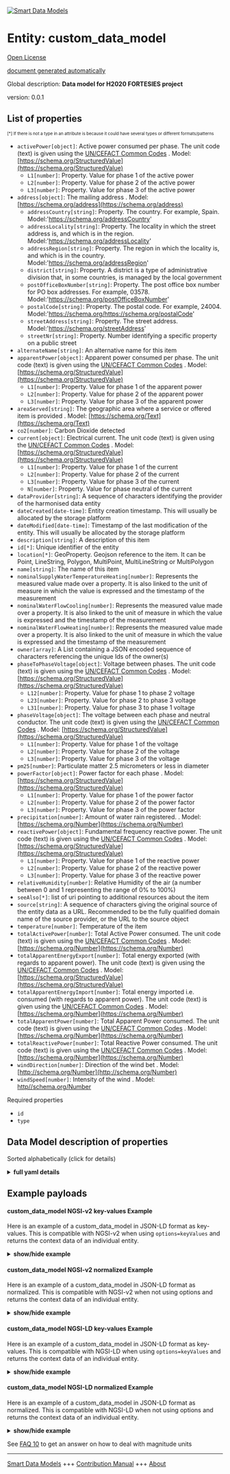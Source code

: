 <!-- 10-Header -->
  
[![Smart Data Models](https://smartdatamodels.org/wp-content/uploads/2022/01/SmartDataModels_logo.png "Logo")](https://smartdatamodels.org)  

Entity: custom_data_model  
=========================
<!-- /10-Header -->
  
<!-- 15-License -->
  

[Open License](https://github.com/smart-data-models//fortesie_data_model/blob/master/custom_data_model/LICENSE.md)  

[document generated automatically](https://docs.google.com/presentation/d/e/2PACX-1vTs-Ng5dIAwkg91oTTUdt8ua7woBXhPnwavZ0FxgR8BsAI_Ek3C5q97Nd94HS8KhP-r_quD4H0fgyt3/pub?start=false&loop=false&delayms=3000#slide=id.gb715ace035_0_60)  
<!-- /15-License -->
  
<!-- 20-Description -->
  

Global description: **Data model for H2020 FORTESIES project**  

version: 0.0.1  
<!-- /20-Description -->
  
<!-- 30-PropertiesList -->
  


## List of properties  


<sup><sub>[*] If there is not a type in an attribute is because it could have several types or different formats/patterns</sub></sup>  
- `activePower[object]`: Active power consumed per phase. The unit code (text) is given using the [UN/CEFACT Common Codes](https://docs.peppol.eu/poacc/billing/3.0/codelist/UNECERec20)  . Model: [https://schema.org/StructuredValue](https://schema.org/StructuredValue)
	- `L1[number]`: Property. Value for phase 1 of the active power    
	- `L2[number]`: Property. Value for phase 2 of the active power    
	- `L3[number]`: Property. Value for phase 3 of the active power    
- `address[object]`: The mailing address  . Model: [https://schema.org/address](https://schema.org/address)
	- `addressCountry[string]`: Property. The country. For example, Spain. Model:'https://schema.org/addressCountry'    
	- `addressLocality[string]`: Property. The locality in which the street address is, and which is in the region. Model:'https://schema.org/addressLocality'    
	- `addressRegion[string]`: Property. The region in which the locality is, and which is in the country. Model:'https://schema.org/addressRegion'    
	- `district[string]`: Property. A district is a type of administrative division that, in some countries, is managed by the local government    
	- `postOfficeBoxNumber[string]`: Property. The post office box number for PO box addresses. For example, 03578. Model:'https://schema.org/postOfficeBoxNumber'    
	- `postalCode[string]`: Property. The postal code. For example, 24004. Model:'https://schema.org/https://schema.org/postalCode'    
	- `streetAddress[string]`: Property. The street address. Model:'https://schema.org/streetAddress'    
	- `streetNr[string]`: Property. Number identifying a specific property on a public street    
- `alternateName[string]`: An alternative name for this item  
- `apparentPower[object]`: Apparent power consumed per phase. The unit code (text) is given using the [UN/CEFACT Common Codes](https://docs.peppol.eu/poacc/billing/3.0/codelist/UNECERec20)  . Model: [https://schema.org/StructuredValue](https://schema.org/StructuredValue)
	- `L1[number]`: Property. Value for phase 1 of the apparent power    
	- `L2[number]`: Property. Value for phase 2 of the apparent power    
	- `L3[number]`: Property. Value for phase 3 of the apparent power    
- `areaServed[string]`: The geographic area where a service or offered item is provided  . Model: [https://schema.org/Text](https://schema.org/Text)
- `co2[number]`: Carbon Dioxide detected  
- `current[object]`: Electrical current. The unit code (text) is given using the [UN/CEFACT Common Codes](https://docs.peppol.eu/poacc/billing/3.0/codelist/UNECERec20)  . Model: [https://schema.org/StructuredValue](https://schema.org/StructuredValue)
	- `L1[number]`: Property. Value for phase 1 of the current    
	- `L2[number]`: Property. Value for phase 2 of the current    
	- `L3[number]`: Property. Value for phase 3 of the current    
	- `N[number]`: Property. Value for phase neutral of the current    
- `dataProvider[string]`: A sequence of characters identifying the provider of the harmonised data entity  
- `dateCreated[date-time]`: Entity creation timestamp. This will usually be allocated by the storage platform  
- `dateModified[date-time]`: Timestamp of the last modification of the entity. This will usually be allocated by the storage platform  
- `description[string]`: A description of this item  
- `id[*]`: Unique identifier of the entity  
- `location[*]`: GeoProperty. Geojson reference to the item. It can be Point, LineString, Polygon, MultiPoint, MultiLineString or MultiPolygon  
- `name[string]`: The name of this item  
- `nominalSupplyWaterTemperatureHeating[number]`: Represents the measured value made over a property. It is also linked to the unit of measure in which the value is expressed and the timestamp of the measurement  
- `nominalWaterFlowCooling[number]`: Represents the measured value made over a property. It is also linked to the unit of measure in which the value is expressed and the timestamp of the measurement  
- `nominalWaterFlowHeating[number]`: Represents the measured value made over a property. It is also linked to the unit of measure in which the value is expressed and the timestamp of the measurement  
- `owner[array]`: A List containing a JSON encoded sequence of characters referencing the unique Ids of the owner(s)  
- `phaseToPhaseVoltage[object]`: Voltage between phases. The unit code (text) is given using the [UN/CEFACT Common Codes](https://docs.peppol.eu/poacc/billing/3.0/codelist/UNECERec20)  . Model: [https://schema.org/StructuredValue](https://schema.org/StructuredValue)
	- `L12[number]`: Property. Value for phase 1 to phase 2 voltage    
	- `L23[number]`: Property. Value for phase 2 to phase 3 voltage    
	- `L31[number]`: Property. Value for phase 3 to phase 1 voltage    
- `phaseVoltage[object]`: The voltage between each phase and neutral conductor. The unit code (text) is given using the [UN/CEFACT Common Codes](https://docs.peppol.eu/poacc/billing/3.0/codelist/UNECERec20)  . Model: [https://schema.org/StructuredValue](https://schema.org/StructuredValue)
	- `L1[number]`: Property. Value for phase 1 of the voltage    
	- `L2[number]`: Property. Value for phase 2 of the voltage    
	- `L3[number]`: Property. Value for phase 3 of the voltage    
- `pm25[number]`: Particulate matter 2.5 micrometers or less in diameter  
- `powerFactor[object]`: Power factor for each phase  . Model: [https://schema.org/StructuredValue](https://schema.org/StructuredValue)
	- `L1[number]`: Property. Value for phase 1 of the power factor    
	- `L2[number]`: Property. Value for phase 2 of the power factor    
	- `L3[number]`: Property. Value for phase 3 of the power factor    
- `precipitation[number]`: Amount of water rain registered.   . Model: [https://schema.org/Number](https://schema.org/Number)
- `reactivePower[object]`: Fundamental frequency reactive power. The unit code (text) is given using the [UN/CEFACT Common Codes](https://docs.peppol.eu/poacc/billing/3.0/codelist/UNECERec20)  . Model: [https://schema.org/StructuredValue](https://schema.org/StructuredValue)
	- `L1[number]`: Property. Value for phase 1 of the reactive power    
	- `L2[number]`: Property. Value for phase 2 of the reactive power    
	- `L3[number]`: Property. Value for phase 3 of the reactive power    
- `relativeHumidity[number]`: Relative Humidity of the air (a number between 0 and 1 representing the range of 0% to 100%)  
- `seeAlso[*]`: list of uri pointing to additional resources about the item  
- `source[string]`: A sequence of characters giving the original source of the entity data as a URL. Recommended to be the fully qualified domain name of the source provider, or the URL to the source object  
- `temperature[number]`: Temperature of the item  
- `totalActivePower[number]`: Total Active Power consumed. The unit code (text) is given using the [UN/CEFACT Common Codes](https://docs.peppol.eu/poacc/billing/3.0/codelist/UNECERec20)  . Model: [https://schema.org/Number](https://schema.org/Number)
- `totalApparentEnergyExport[number]`: Total energy exported (with regards to apparent power). The unit code (text) is given using the [UN/CEFACT Common Codes](https://docs.peppol.eu/poacc/billing/3.0/codelist/UNECERec20)  . Model: [https://schema.org/StructuredValue](https://schema.org/StructuredValue)
- `totalApparentEnergyImport[number]`: Total energy imported i.e. consumed (with regards to apparent power). The unit code (text) is given using the [UN/CEFACT Common Codes](https://docs.peppol.eu/poacc/billing/3.0/codelist/UNECERec20)  . Model: [https://schema.org/Number](https://schema.org/Number)
- `totalApparentPower[number]`: Total Apparent Power consumed. The unit code (text) is given using the [UN/CEFACT Common Codes](https://docs.peppol.eu/poacc/billing/3.0/codelist/UNECERec20)  . Model: [https://schema.org/Number](https://schema.org/Number)
- `totalReactivePower[number]`: Total Reactive Power consumed. The unit code (text) is given using the [UN/CEFACT Common Codes](https://docs.peppol.eu/poacc/billing/3.0/codelist/UNECERec20)  . Model: [https://schema.org/Number](https://schema.org/Number)
- `windDirection[number]`: Direction of the wind bet  . Model: [http://schema.org/Number](http://schema.org/Number)
- `windSpeed[number]`: Intensity of the wind  . Model: [http//schema.org/Number](http//schema.org/Number)
<!-- /30-PropertiesList -->
  
<!-- 35-RequiredProperties -->
  

Required properties  
- `id`  
- `type`  
<!-- /35-RequiredProperties -->
  
<!-- 40-RequiredProperties -->
  
<!-- /40-RequiredProperties -->
  
<!-- 50-DataModelHeader -->
  

## Data Model description of properties  

Sorted alphabetically (click for details)  
<!-- /50-DataModelHeader -->
  
<!-- 60-ModelYaml -->
  
<details><summary><strong>full yaml details</strong></summary>    

```yaml  
custom_data_model:    
  description: Data model for H2020 FORTESIES project    
  properties:    
    activePower:    
      description: Active power consumed per phase. The unit code (text) is given using the [UN/CEFACT Common Codes](https://docs.peppol.eu/poacc/billing/3.0/codelist/UNECERec20)    
      properties:    
        L1:    
          description: Property. Value for phase 1 of the active power    
          minimum: 0    
          type: number    
        L2:    
          description: Property. Value for phase 2 of the active power    
          minimum: 0    
          type: number    
        L3:    
          description: Property. Value for phase 3 of the active power    
          minimum: 0    
          type: number    
      type: object    
      x-ngsi:    
        model: https://schema.org/StructuredValue    
        type: Property    
        units: Watt    
    address:    
      description: The mailing address    
      properties:    
        addressCountry:    
          description: Property. The country. For example, Spain. Model:'https://schema.org/addressCountry'    
          type: string    
        addressLocality:    
          description: Property. The locality in which the street address is, and which is in the region. Model:'https://schema.org/addressLocality'    
          type: string    
        addressRegion:    
          description: Property. The region in which the locality is, and which is in the country. Model:'https://schema.org/addressRegion'    
          type: string    
        district:    
          description: Property. A district is a type of administrative division that, in some countries, is managed by the local government    
          type: string    
        postOfficeBoxNumber:    
          description: Property. The post office box number for PO box addresses. For example, 03578. Model:'https://schema.org/postOfficeBoxNumber'    
          type: string    
        postalCode:    
          description: Property. The postal code. For example, 24004. Model:'https://schema.org/https://schema.org/postalCode'    
          type: string    
        streetAddress:    
          description: Property. The street address. Model:'https://schema.org/streetAddress'    
          type: string    
        streetNr:    
          description: Property. Number identifying a specific property on a public street    
          type: string    
      type: object    
      x-ngsi:    
        model: https://schema.org/address    
        type: Property    
    alternateName:    
      description: An alternative name for this item    
      type: string    
      x-ngsi:    
        type: Property    
    apparentPower:    
      description: Apparent power consumed per phase. The unit code (text) is given using the [UN/CEFACT Common Codes](https://docs.peppol.eu/poacc/billing/3.0/codelist/UNECERec20)    
      properties:    
        L1:    
          description: Property. Value for phase 1 of the apparent power    
          minimum: 0    
          type: number    
        L2:    
          description: Property. Value for phase 2 of the apparent power    
          minimum: 0    
          type: number    
        L3:    
          description: Property. Value for phase 3 of the apparent power    
          minimum: 0    
          type: number    
      type: object    
      x-ngsi:    
        model: https://schema.org/StructuredValue    
        type: Property    
        units: Watt    
    areaServed:    
      description: The geographic area where a service or offered item is provided    
      type: string    
      x-ngsi:    
        model: https://schema.org/Text    
        type: Property    
    co2:    
      description: Carbon Dioxide detected    
      minimum: 0    
      type: number    
      x-ngsi:    
        type: Property    
    current:    
      description: Electrical current. The unit code (text) is given using the [UN/CEFACT Common Codes](https://docs.peppol.eu/poacc/billing/3.0/codelist/UNECERec20)    
      properties:    
        L1:    
          description: Property. Value for phase 1 of the current    
          type: number    
        L2:    
          description: Property. Value for phase 2 of the current    
          type: number    
        L3:    
          description: Property. Value for phase 3 of the current    
          type: number    
        N:    
          description: Property. Value for phase neutral of the current    
          type: number    
      type: object    
      x-ngsi:    
        model: https://schema.org/StructuredValue    
        type: Property    
        units: Ampere    
    dataProvider:    
      description: A sequence of characters identifying the provider of the harmonised data entity    
      type: string    
      x-ngsi:    
        type: Property    
    dateCreated:    
      description: Entity creation timestamp. This will usually be allocated by the storage platform    
      format: date-time    
      type: string    
      x-ngsi:    
        type: Property    
    dateModified:    
      description: Timestamp of the last modification of the entity. This will usually be allocated by the storage platform    
      format: date-time    
      type: string    
      x-ngsi:    
        type: Property    
    description:    
      description: A description of this item    
      type: string    
      x-ngsi:    
        type: Property    
    id:    
      anyOf:    
        - description: Property. Identifier format of any NGSI entity    
          maxLength: 256    
          minLength: 1    
          pattern: ^[\w\-\.\{\}\$\+\*\[\]`|~^@!,:\\]+$    
          type: string    
        - description: Property. Identifier format of any NGSI entity    
          format: uri    
          type: string    
      description: Unique identifier of the entity    
      x-ngsi:    
        type: Property    
    location:    
      description: GeoProperty. Geojson reference to the item. It can be Point, LineString, Polygon, MultiPoint, MultiLineString or MultiPolygon    
      oneOf:    
        - description: GeoProperty. Geojson reference to the item. Point    
          properties:    
            bbox:    
              items:    
                type: number    
              minItems: 4    
              type: array    
            coordinates:    
              items:    
                type: number    
              minItems: 2    
              type: array    
            type:    
              enum:    
                - Point    
              type: string    
          required:    
            - type    
            - coordinates    
          title: GeoJSON Point    
          type: object    
        - description: GeoProperty. Geojson reference to the item. LineString    
          properties:    
            bbox:    
              items:    
                type: number    
              minItems: 4    
              type: array    
            coordinates:    
              items:    
                items:    
                  type: number    
                minItems: 2    
                type: array    
              minItems: 2    
              type: array    
            type:    
              enum:    
                - LineString    
              type: string    
          required:    
            - type    
            - coordinates    
          title: GeoJSON LineString    
          type: object    
        - description: GeoProperty. Geojson reference to the item. Polygon    
          properties:    
            bbox:    
              items:    
                type: number    
              minItems: 4    
              type: array    
            coordinates:    
              items:    
                items:    
                  items:    
                    type: number    
                  minItems: 2    
                  type: array    
                minItems: 4    
                type: array    
              type: array    
            type:    
              enum:    
                - Polygon    
              type: string    
          required:    
            - type    
            - coordinates    
          title: GeoJSON Polygon    
          type: object    
        - description: GeoProperty. Geojson reference to the item. MultiPoint    
          properties:    
            bbox:    
              items:    
                type: number    
              minItems: 4    
              type: array    
            coordinates:    
              items:    
                items:    
                  type: number    
                minItems: 2    
                type: array    
              type: array    
            type:    
              enum:    
                - MultiPoint    
              type: string    
          required:    
            - type    
            - coordinates    
          title: GeoJSON MultiPoint    
          type: object    
        - description: GeoProperty. Geojson reference to the item. MultiLineString    
          properties:    
            bbox:    
              items:    
                type: number    
              minItems: 4    
              type: array    
            coordinates:    
              items:    
                items:    
                  items:    
                    type: number    
                  minItems: 2    
                  type: array    
                minItems: 2    
                type: array    
              type: array    
            type:    
              enum:    
                - MultiLineString    
              type: string    
          required:    
            - type    
            - coordinates    
          title: GeoJSON MultiLineString    
          type: object    
        - description: GeoProperty. Geojson reference to the item. MultiLineString    
          properties:    
            bbox:    
              items:    
                type: number    
              minItems: 4    
              type: array    
            coordinates:    
              items:    
                items:    
                  items:    
                    items:    
                      type: number    
                    minItems: 2    
                    type: array    
                  minItems: 4    
                  type: array    
                type: array    
              type: array    
            type:    
              enum:    
                - MultiPolygon    
              type: string    
          required:    
            - type    
            - coordinates    
          title: GeoJSON MultiPolygon    
          type: object    
    name:    
      description: The name of this item    
      type: string    
      x-ngsi:    
        type: Property    
    nominalSupplyWaterTemperatureHeating:    
      description: Represents the measured value made over a property. It is also linked to the unit of measure in which the value is expressed and the timestamp of the measurement    
      type: number    
      x-ngsi:    
        type: Property    
    nominalWaterFlowCooling:    
      description: Represents the measured value made over a property. It is also linked to the unit of measure in which the value is expressed and the timestamp of the measurement    
      type: number    
      x-ngsi:    
        type: Property    
    nominalWaterFlowHeating:    
      description: Represents the measured value made over a property. It is also linked to the unit of measure in which the value is expressed and the timestamp of the measurement    
      type: number    
      x-ngsi:    
        type: Property    
    owner:    
      description: A List containing a JSON encoded sequence of characters referencing the unique Ids of the owner(s)    
      items:    
        anyOf:    
          - description: Property. Identifier format of any NGSI entity    
            maxLength: 256    
            minLength: 1    
            pattern: ^[\w\-\.\{\}\$\+\*\[\]`|~^@!,:\\]+$    
            type: string    
          - description: Property. Identifier format of any NGSI entity    
            format: uri    
            type: string    
        description: Property. Unique identifier of the entity    
      type: array    
      x-ngsi:    
        type: Property    
    phaseToPhaseVoltage:    
      description: Voltage between phases. The unit code (text) is given using the [UN/CEFACT Common Codes](https://docs.peppol.eu/poacc/billing/3.0/codelist/UNECERec20)    
      properties:    
        L12:    
          description: Property. Value for phase 1 to phase 2 voltage    
          minimum: 0    
          type: number    
        L23:    
          description: Property. Value for phase 2 to phase 3 voltage    
          minimum: 0    
          type: number    
        L31:    
          description: Property. Value for phase 3 to phase 1 voltage    
          minimum: 0    
          type: number    
      type: object    
      x-ngsi:    
        model: https://schema.org/StructuredValue    
        type: Property    
        units: Volts    
    phaseVoltage:    
      description: The voltage between each phase and neutral conductor. The unit code (text) is given using the [UN/CEFACT Common Codes](https://docs.peppol.eu/poacc/billing/3.0/codelist/UNECERec20)    
      properties:    
        L1:    
          description: Property. Value for phase 1 of the voltage    
          minimum: 0    
          type: number    
        L2:    
          description: Property. Value for phase 2 of the voltage    
          minimum: 0    
          type: number    
        L3:    
          description: Property. Value for phase 3 of the voltage    
          minimum: 0    
          type: number    
      type: object    
      x-ngsi:    
        model: https://schema.org/StructuredValue    
        type: Property    
        units: Volts    
    pm25:    
      description: Particulate matter 2.5 micrometers or less in diameter    
      minimum: 0    
      type: number    
      x-ngsi:    
        type: Property    
    powerFactor:    
      description: Power factor for each phase    
      properties:    
        L1:    
          description: Property. Value for phase 1 of the power factor    
          maximum: 1    
          minimum: -1    
          type: number    
        L2:    
          description: Property. Value for phase 2 of the power factor    
          maximum: 1    
          minimum: -1    
          type: number    
        L3:    
          description: Property. Value for phase 3 of the power factor    
          maximum: 1    
          minimum: -1    
          type: number    
      type: object    
      x-ngsi:    
        model: https://schema.org/StructuredValue    
        type: Property    
    precipitation:    
      description: 'Amount of water rain registered. '    
      minimum: 0    
      type: number    
      x-ngsi:    
        model: https://schema.org/Number    
        type: Property    
        units: Liters per square meter    
    reactivePower:    
      description: Fundamental frequency reactive power. The unit code (text) is given using the [UN/CEFACT Common Codes](https://docs.peppol.eu/poacc/billing/3.0/codelist/UNECERec20)    
      properties:    
        L1:    
          description: Property. Value for phase 1 of the reactive power    
          type: number    
        L2:    
          description: Property. Value for phase 2 of the reactive power    
          type: number    
        L3:    
          description: Property. Value for phase 3 of the reactive power    
          type: number    
      type: object    
      x-ngsi:    
        model: https://schema.org/StructuredValue    
        type: Property    
        units: volts-ampere-reactive    
    relativeHumidity:    
      description: Relative Humidity of the air (a number between 0 and 1 representing the range of 0% to 100%)    
      maximum: 1    
      minimum: 0    
      type: number    
      x-ngsi:    
        type: Property    
    seeAlso:    
      description: list of uri pointing to additional resources about the item    
      oneOf:    
        - items:    
            format: uri    
            type: string    
          minItems: 1    
          type: array    
        - format: uri    
          type: string    
      x-ngsi:    
        type: Property    
    source:    
      description: A sequence of characters giving the original source of the entity data as a URL. Recommended to be the fully qualified domain name of the source provider, or the URL to the source object    
      type: string    
      x-ngsi:    
        type: Property    
    temperature:    
      description: Temperature of the item    
      type: number    
      x-ngsi:    
        type: Property    
    totalActivePower:    
      description: Total Active Power consumed. The unit code (text) is given using the [UN/CEFACT Common Codes](https://docs.peppol.eu/poacc/billing/3.0/codelist/UNECERec20)    
      type: number    
      x-ngsi:    
        model: https://schema.org/Number    
        type: Property    
        units: Watt    
    totalApparentEnergyExport:    
      description: Total energy exported (with regards to apparent power). The unit code (text) is given using the [UN/CEFACT Common Codes](https://docs.peppol.eu/poacc/billing/3.0/codelist/UNECERec20)    
      minimum: 0    
      type: number    
      x-ngsi:    
        model: https://schema.org/StructuredValue    
        type: Property    
        units: kilovolt-ampere-hour    
    totalApparentEnergyImport:    
      description: Total energy imported i.e. consumed (with regards to apparent power). The unit code (text) is given using the [UN/CEFACT Common Codes](https://docs.peppol.eu/poacc/billing/3.0/codelist/UNECERec20)    
      minimum: 0    
      type: number    
      x-ngsi:    
        model: https://schema.org/Number    
        type: Property    
        units: kilovolt-ampere-hour.    
    totalApparentPower:    
      description: Total Apparent Power consumed. The unit code (text) is given using the [UN/CEFACT Common Codes](https://docs.peppol.eu/poacc/billing/3.0/codelist/UNECERec20)    
      minimum: 0    
      type: number    
      x-ngsi:    
        model: https://schema.org/Number    
        type: Property    
        units: volt-ampere    
    totalReactivePower:    
      description: Total Reactive Power consumed. The unit code (text) is given using the [UN/CEFACT Common Codes](https://docs.peppol.eu/poacc/billing/3.0/codelist/UNECERec20)    
      type: number    
      x-ngsi:    
        model: https://schema.org/Number    
        type: Property    
        units: volt-ampere-reactive    
    windDirection:    
      description: Direction of the wind bet    
      maximum: 360    
      minimum: 0    
      type: number    
      x-ngsi:    
        model: http://schema.org/Number    
        type: Property    
    windSpeed:    
      description: Intensity of the wind    
      minimum: 0    
      type: number    
      x-ngsi:    
        model: http//schema.org/Number    
        type: Property    
  required:    
    - id    
    - type    
  type: object    
  x-derived-from: ''    
  x-disclaimer: Redistribution and use in source and binary forms, with or without modification, are permitted  provided that the license conditions are met. Copyleft (c) 2021 Contributors to Smart Data Models Program    
  x-license-url: https://github.com/smart-data-models/fortesie_data_model/blob/master/custom_data_model/LICENSE.md    
  x-model-schema: https://raw.githubusercontent.com/konstantinosGombakis/fortesie_data_model/main/FORTESIES_data_model/schema.json    
  x-model-tags: ''    
  x-version: 0.0.1    
```  
</details>    
<!-- /60-ModelYaml -->
  
<!-- 70-MiddleNotes -->
  
<!-- /70-MiddleNotes -->
  
<!-- 80-Examples -->
  

## Example payloads    

#### custom_data_model NGSI-v2 key-values Example    

Here is an example of a custom_data_model in JSON-LD format as key-values. This is compatible with NGSI-v2 when  using `options=keyValues` and returns the context data of an individual entity.  
<details><summary><strong>show/hide example</strong></summary>    

```json  

{  
    "id": "urn:ngsi-ld:MH10_PM25:mh10_002",  
    "type": "fortesie",  
    "phaseVoltage":   223.6,  
    "phaseToPhaseVoltage":   [252.2,223,224.3],  
    "current":   2.7,  
    "totalActivePower":   344.8,  
    "totalReactivePower":   54.7,  
    "totalApparentPower":   45.7,  
    "powerFactor":   98.2,  
    "activePower":   56.2,  
    "reactivePower":   32.3,  
    "apparentPower":   45.8,  
    "totalApparentEnergyImport":   34.2,  
    "totalApparentEnergyExport":   4.2,  
    "nominalWaterFlowHeating":   54.1,  
    "nominalSupplyWaterTemperatureHeating":   23.8,  
    "nominalReturnWaterTemperatureHeating":   10.3,  
    "temperature":   18.4,  
    "relativeHumidity":   39.0,  
    "pm25":   36.0,  
    "co2":   690.5,  
    "windSpeed":   2.5,  
    "windDirection":   231,  
    "precipitation":   34  
}  
```  
</details>  

#### custom_data_model NGSI-v2 normalized Example    

Here is an example of a custom_data_model in JSON-LD format as normalized. This is compatible with NGSI-v2 when not using options and returns the context data of an individual entity.  
<details><summary><strong>show/hide example</strong></summary>    

```json  

{  
    "id": "urn:ngsi-ld:MH10_PM25:mh10_002",  
    "type": "fortesie",  
    "phaseVoltage": {  
      "type": "Property",  
      "value": 223.6,  
      "unitCode": "2G",  
      "observedAt": "2023-09-15T16:04:49Z"  
    },  
    "phaseToPhaseVoltage": {  
      "type": "Property",  
      "value": [252.2,223,224.3],  
      "unitCode": "2G",  
      "observedAt": "2023-09-15T16:04:49Z"  
    },  
    "current": {  
      "type": "Property",  
      "value": 2.7,  
      "unitCode": "AMP",  
      "observedAt": "2023-09-15T16:04:49Z"  
    },  
    "totalActivePower": {  
      "type": "Property",  
      "value": 344.8,  
      "unitCode": "K1",  
      "observedAt": "2023-09-15T16:04:49Z"  
    },  
    "totalReactivePower": {  
      "type": "Property",  
      "value": 54.7,  
      "unitCode": "K2",  
      "observedAt": "2023-09-15T16:04:49Z"  
    },  
    "totalApparentPower": {  
      "type": "Property",  
      "value": 45.7,  
      "unitCode": "K1",  
      "observedAt": "2023-09-15T16:04:49Z"  
    },  
    "powerFactor": {  
      "type": "Property",  
      "value": 98.2,  
      "unitCode": "P1",  
      "observedAt": "2023-09-15T16:04:49Z"  
    },  
    "activePower": {  
      "type": "Property",  
      "value": 56.2,  
      "unitCode": "K1",  
      "observedAt": "2023-09-15T16:04:49Z"  
    },  
    "reactivePower": {  
      "type": "Property",  
      "value": 32.3,  
      "unitCode": "K2",  
      "observedAt": "2023-09-15T16:04:49Z"  
    },  
    "apparentPower": {  
      "type": "Property",  
      "value": 45.8,  
      "unitCode": "P1",  
      "observedAt": "2023-09-15T16:04:49Z"  
    },  
    "totalApparentEnergyImport": {  
      "type": "Property",  
      "value": 34.2,  
      "unitCode": "KWH",  
      "observedAt": "2023-09-15T16:04:49Z"  
    },  
    "totalApparentEnergyExport": {  
      "type": "Property",  
      "value": 4.2,  
      "unitCode": "KWH",  
      "observedAt": "2023-09-15T16:04:49Z"  
    },  
    "nominalWaterFlowHeating": {  
      "type": "Property",  
      "value": 54.1,  
      "unitCode": "MQS",  
      "observedAt": "2023-09-15T16:04:49Z"  
    },  
    "nominalSupplyWaterTemperatureHeating": {  
      "type": "Property",  
      "value": 23.8,  
      "unitCode": "CEL",  
      "observedAt": "2023-09-15T16:04:49Z"  
    },  
    "nominalReturnWaterTemperatureHeating": {  
      "type": "Property",  
      "value": 10.3,  
      "unitCode": "CEL",  
      "observedAt": "2023-09-15T16:04:49Z"  
    },  
    "temperature": {  
      "type": "Property",  
      "value": 18.4,  
      "unitCode": "CEL",  
      "observedAt": "2023-09-15T16:04:49Z"  
    },  
    "relativeHumidity": {  
      "type": "Property",  
      "value": 39.0,  
      "unitCode": "P1",  
      "observedAt": "2023-09-15T16:04:49Z"  
    },  
    "pm25": {  
      "type": "Property",  
      "value": 36.0,  
      "unitCode": "GQ",  
      "observedAt": "2023-09-15T16:04:49Z"  
    },  
    "co2": {  
      "type": "Property",  
      "value": 690.5,  
      "unitCode": "59",  
      "observedAt": "2023-09-15T16:04:49Z"  
    },  
    "windSpeed": {  
      "type": "Property",  
      "value": 2.5,  
      "unitCode": "KMH",  
      "observedAt": "2023-09-15T16:04:49Z"  
    },  
    "windDirection": {  
      "type": "Property",  
      "value": 231,  
      "unitCode": "DD",  
      "observedAt": "2023-09-15T16:04:49Z"  
    },  
    "precipitation": {  
      "type": "Property",  
      "value": 34,  
      "unitCode": "MMT",  
      "observedAt": "2023-09-15T16:04:49Z"  
    }  
}  
```  
</details>  

#### custom_data_model NGSI-LD key-values Example    

Here is an example of a custom_data_model in JSON-LD format as key-values. This is compatible with NGSI-LD when  using `options=keyValues` and returns the context data of an individual entity.  
<details><summary><strong>show/hide example</strong></summary>    

```json  

{  
    "id": "urn:ngsi-ld:MH10_PM25:mh10_002",  
    "type": "fortesie",  
    "@context": [  
      "http://forteseie-ld-context/merge_data_model.jsonld"  
    ],  
      "phaseVoltage":   223.6,  
    "phaseToPhaseVoltage":   [252.2,223,224.3],  
    "current":   2.7,  
    "totalActivePower":   344.8,  
    "totalReactivePower":   54.7,  
    "totalApparentPower":   45.7,  
    "powerFactor":   98.2,  
    "activePower":   56.2,  
    "reactivePower":   32.3,  
    "apparentPower":   45.8,  
    "totalApparentEnergyImport":   34.2,  
    "totalApparentEnergyExport":   4.2,  
    "nominalWaterFlowHeating":   54.1,  
    "nominalSupplyWaterTemperatureHeating":   23.8,  
    "nominalReturnWaterTemperatureHeating":   10.3,  
    "temperature":   18.4,  
    "relativeHumidity":   39.0,  
    "pm25":   36.0,  
    "co2":   690.5,  
    "windSpeed":   2.5,  
    "windDirection":   231,  
    "precipitation":   34  
}  
```  
</details>  

#### custom_data_model NGSI-LD normalized Example    

Here is an example of a custom_data_model in JSON-LD format as normalized. This is compatible with NGSI-LD when not using options and returns the context data of an individual entity.  
<details><summary><strong>show/hide example</strong></summary>    

```json  

{  
    "id": "urn:ngsi-ld:MH10_PM25:mh10_002",  
    "type": "fortesie",  
    "@context": [  
      "http://forteseie-ld-context/merge_data_model.jsonld"  
    ],  
    "phaseVoltage": {  
      "type": "Property",  
      "value": 223.6,  
      "unitCode": "2G",  
      "observedAt": "2023-09-15T16:04:49Z"  
    },  
    "phaseToPhaseVoltage": {  
      "type": "Property",  
      "value": [252.2,223,224.3],  
      "unitCode": "2G",  
      "observedAt": "2023-09-15T16:04:49Z"  
    },  
    "current": {  
      "type": "Property",  
      "value": 2.7,  
      "unitCode": "AMP",  
      "observedAt": "2023-09-15T16:04:49Z"  
    },  
    "totalActivePower": {  
      "type": "Property",  
      "value": 344.8,  
      "unitCode": "K1",  
      "observedAt": "2023-09-15T16:04:49Z"  
    },  
    "totalReactivePower": {  
      "type": "Property",  
      "value": 54.7,  
      "unitCode": "K2",  
      "observedAt": "2023-09-15T16:04:49Z"  
    },  
    "totalApparentPower": {  
      "type": "Property",  
      "value": 45.7,  
      "unitCode": "K1",  
      "observedAt": "2023-09-15T16:04:49Z"  
    },  
    "powerFactor": {  
      "type": "Property",  
      "value": 98.2,  
      "unitCode": "P1",  
      "observedAt": "2023-09-15T16:04:49Z"  
    },  
    "activePower": {  
      "type": "Property",  
      "value": 56.2,  
      "unitCode": "K1",  
      "observedAt": "2023-09-15T16:04:49Z"  
    },  
    "reactivePower": {  
      "type": "Property",  
      "value": 32.3,  
      "unitCode": "K2",  
      "observedAt": "2023-09-15T16:04:49Z"  
    },  
    "apparentPower": {  
      "type": "Property",  
      "value": 45.8,  
      "unitCode": "P1",  
      "observedAt": "2023-09-15T16:04:49Z"  
    },  
    "totalApparentEnergyImport": {  
      "type": "Property",  
      "value": 34.2,  
      "unitCode": "KWH",  
      "observedAt": "2023-09-15T16:04:49Z"  
    },  
    "totalApparentEnergyExport": {  
      "type": "Property",  
      "value": 4.2,  
      "unitCode": "KWH",  
      "observedAt": "2023-09-15T16:04:49Z"  
    },  
    "nominalWaterFlowHeating": {  
      "type": "Property",  
      "value": 54.1,  
      "unitCode": "MQS",  
      "observedAt": "2023-09-15T16:04:49Z"  
    },  
    "nominalSupplyWaterTemperatureHeating": {  
      "type": "Property",  
      "value": 23.8,  
      "unitCode": "CEL",  
      "observedAt": "2023-09-15T16:04:49Z"  
    },  
    "nominalReturnWaterTemperatureHeating": {  
      "type": "Property",  
      "value": 10.3,  
      "unitCode": "CEL",  
      "observedAt": "2023-09-15T16:04:49Z"  
    },  
    "temperature": {  
      "type": "Property",  
      "value": 18.4,  
      "unitCode": "CEL",  
      "observedAt": "2023-09-15T16:04:49Z"  
    },  
    "relativeHumidity": {  
      "type": "Property",  
      "value": 39.0,  
      "unitCode": "P1",  
      "observedAt": "2023-09-15T16:04:49Z"  
    },  
    "pm25": {  
      "type": "Property",  
      "value": 36.0,  
      "unitCode": "GQ",  
      "observedAt": "2023-09-15T16:04:49Z"  
    },  
    "co2": {  
      "type": "Property",  
      "value": 690.5,  
      "unitCode": "59",  
      "observedAt": "2023-09-15T16:04:49Z"  
    },  
    "windSpeed": {  
      "type": "Property",  
      "value": 2.5,  
      "unitCode": "KMH",  
      "observedAt": "2023-09-15T16:04:49Z"  
    },  
    "windDirection": {  
      "type": "Property",  
      "value": 231,  
      "unitCode": "DD",  
      "observedAt": "2023-09-15T16:04:49Z"  
    },  
    "precipitation": {  
      "type": "Property",  
      "value": 34,  
      "unitCode": "MMT",  
      "observedAt": "2023-09-15T16:04:49Z"  
    }  
}  
```  
</details><!-- /80-Examples -->
  
<!-- 90-FooterNotes -->
  
<!-- /90-FooterNotes -->
  
<!-- 95-Units -->
  

See [FAQ 10](https://smartdatamodels.org/index.php/faqs/) to get an answer on how to deal with magnitude units  
<!-- /95-Units -->
  
<!-- 97-LastFooter -->
  
---  

[Smart Data Models](https://smartdatamodels.org) +++ [Contribution Manual](https://bit.ly/contribution_manual) +++ [About](https://bit.ly/Introduction_SDM)<!-- /97-LastFooter -->
  
